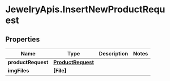 # JewelryApis.InsertNewProductRequest

## Properties

Name | Type | Description | Notes
------------ | ------------- | ------------- | -------------
**productRequest** | [**ProductRequest**](ProductRequest.md) |  | 
**imgFiles** | **[File]** |  | 


